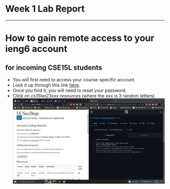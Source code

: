 # Week 1 Lab Report
---
# How to gain remote access to your ieng6 account
## for incoming CSE15L students
* You will first need to access your course-specific account.
* Look it up through this link [here](https://sdacs.ucsd.edu/~icc/index.php).
* Once you find it, you will need to reset your password. 
* Click on *cs15lwi23xxx resources* (where the xxx is 3 random letters)
![Image](password.png)
